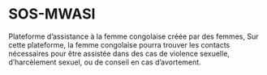 # SOS-MWASI
Plateforme d’assistance à la femme congolaise créée par des femmes, Sur cette plateforme, la femme congolaise pourra trouver les contacts nécessaires pour être assistée dans des cas de violence sexuelle, d’harcèlement sexuel, ou de conseil  en cas d’avortement.
